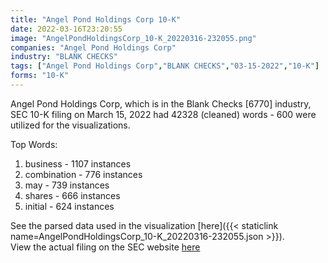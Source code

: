 ```yaml
---
title: "Angel Pond Holdings Corp 10-K"
date: 2022-03-16T23:20:55
image: "AngelPondHoldingsCorp_10-K_20220316-232055.png"
companies: "Angel Pond Holdings Corp"
industry: "BLANK CHECKS"
tags: ["Angel Pond Holdings Corp","BLANK CHECKS","03-15-2022","10-K"]
forms: "10-K"
---
```

Angel Pond Holdings Corp, which is in the Blank Checks [6770] industry, SEC 10-K filing on March 15, 2022 had 42328 (cleaned) words - 600 were utilized for the visualizations.

Top Words:
1. business - 1107 instances
2. combination - 776 instances
3. may - 739 instances
4. shares - 666 instances
5. initial - 624 instances


See the parsed data used in the visualization [here]({{< staticlink name=AngelPondHoldingsCorp_10-K_20220316-232055.json >}}).  
View the actual filing on the SEC website [here](https://www.sec.gov/Archives/edgar/data/1842430/0001193125-22-076037.txt)